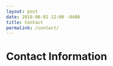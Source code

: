 ```yaml
---
layout: post
date: 2018-06-01 12:00 -0400
title: Contact
permalink: /contact/
---
```

# Contact Information
